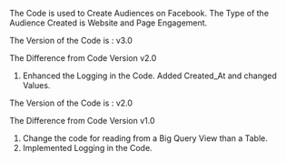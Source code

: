 The Code is used to Create Audiences on Facebook.
The Type of the Audience Created is Website and Page Engagement.

The Version of the Code is : v3.0

The Difference from Code Version v2.0

1. Enhanced the Logging in the Code. Added Created_At and changed Values.



The Version of the Code is : v2.0

The Difference from Code Version v1.0

1. Change the code for reading from a Big Query View than a Table.
2. Implemented Logging in the Code.